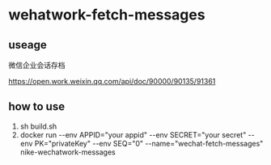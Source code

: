 # wehatwork-fetch-messages

## useage
微信企业会话存档 

https://open.work.weixin.qq.com/api/doc/90000/90135/91361


## how to use 

1. sh build.sh 
2. docker run --env APPID="your appid" --env SECRET="your secret" --env PK="privateKey"  --env SEQ="0"  --name="wechat-fetch-messages" nike-wechatwork-messages